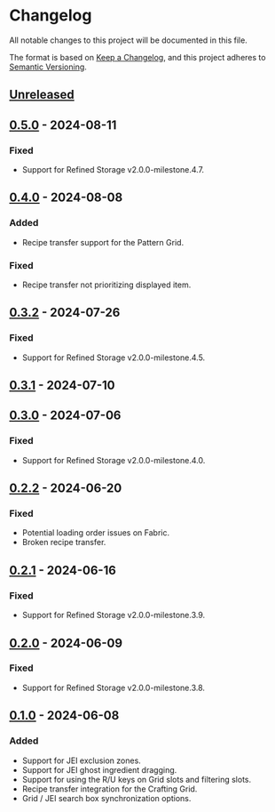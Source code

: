 # Changelog

All notable changes to this project will be documented in this file.

The format is based on [Keep a Changelog](https://keepachangelog.com/en/1.0.0/), and this project adheres
to [Semantic Versioning](https://semver.org/spec/v2.0.0.html).

## [Unreleased]

## [0.5.0] - 2024-08-11

### Fixed

-   Support for Refined Storage v2.0.0-milestone.4.7.

## [0.4.0] - 2024-08-08

### Added

-   Recipe transfer support for the Pattern Grid.

### Fixed

-   Recipe transfer not prioritizing displayed item.

## [0.3.2] - 2024-07-26

### Fixed

-   Support for Refined Storage v2.0.0-milestone.4.5.

## [0.3.1] - 2024-07-10

## [0.3.0] - 2024-07-06

### Fixed

-   Support for Refined Storage v2.0.0-milestone.4.0.

## [0.2.2] - 2024-06-20

### Fixed

-   Potential loading order issues on Fabric.
-   Broken recipe transfer.

## [0.2.1] - 2024-06-16

### Fixed

-   Support for Refined Storage v2.0.0-milestone.3.9.

## [0.2.0] - 2024-06-09

### Fixed

-   Support for Refined Storage v2.0.0-milestone.3.8.

## [0.1.0] - 2024-06-08

### Added

-   Support for JEI exclusion zones.
-   Support for JEI ghost ingredient dragging.
-   Support for using the R/U keys on Grid slots and filtering slots.
-   Recipe transfer integration for the Crafting Grid.
-   Grid / JEI search box synchronization options.

[Unreleased]: https://github.com/refinedmods/refinedstorage-jei-integration/compare/v0.5.0...HEAD

[0.5.0]: https://github.com/refinedmods/refinedstorage-jei-integration/compare/v0.4.0...v0.5.0

[0.4.0]: https://github.com/refinedmods/refinedstorage-jei-integration/compare/v0.3.2...v0.4.0

[0.3.2]: https://github.com/refinedmods/refinedstorage-jei-integration/compare/v0.3.1...v0.3.2

[0.3.1]: https://github.com/refinedmods/refinedstorage-jei-integration/compare/v0.3.0...v0.3.1

[0.3.0]: https://github.com/refinedmods/refinedstorage-jei-integration/compare/v0.2.2...v0.3.0

[0.2.2]: https://github.com/refinedmods/refinedstorage-jei-integration/compare/v0.2.1...v0.2.2

[0.2.1]: https://github.com/refinedmods/refinedstorage-jei-integration/compare/v0.2.0...v0.2.1

[0.2.0]: https://github.com/refinedmods/refinedstorage-jei-integration/compare/v0.1.0...v0.2.0

[0.1.0]: https://github.com/refinedmods/refinedstorage-jei-integration/compare/9145f6a9e8e1b1efd122d9e4cf91ffbd942625c7...v0.1.0
